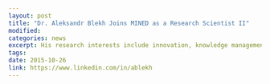 ```yaml
---
layout: post
title: "Dr. Aleksandr Blekh Joins MINED as a Research Scientist II"
modified: 
categories: news
excerpt: His research interests include innovation, knowledge management, and complex systems. Welcome!
tags: 
date: 2015-10-26
link: https://www.linkedin.com/in/ablekh
---
```

